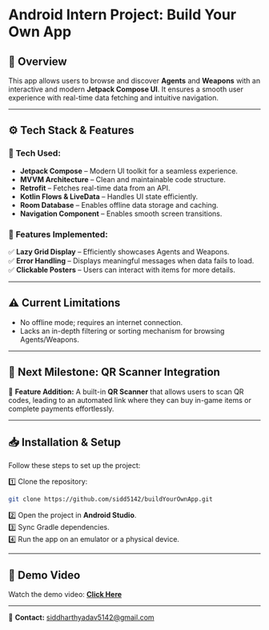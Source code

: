 # **Android Intern Project: Build Your Own App**  

## 📌 **Overview**  
This app allows users to browse and discover **Agents** and **Weapons** with an interactive and modern **Jetpack Compose UI**. It ensures a smooth user experience with real-time data fetching and intuitive navigation.  

---

## ⚙ **Tech Stack & Features**  

### 🔹 **Tech Used:**  
- **Jetpack Compose** – Modern UI toolkit for a seamless experience.  
- **MVVM Architecture** – Clean and maintainable code structure.  
- **Retrofit** – Fetches real-time data from an API.  
- **Kotlin Flows & LiveData** – Handles UI state efficiently.
- **Room Database** – Enables offline data storage and caching. 
- **Navigation Component** – Enables smooth screen transitions.  

### 🌟 **Features Implemented:**  
✅ **Lazy Grid Display** – Efficiently showcases Agents and Weapons.  
✅ **Error Handling** – Displays meaningful messages when data fails to load.  
✅ **Clickable Posters** – Users can interact with items for more details.  

---


## ⚠ **Current Limitations**  
- No offline mode; requires an internet connection.  
- Lacks an in-depth filtering or sorting mechanism for browsing Agents/Weapons.  

---

## 🚀 **Next Milestone: QR Scanner Integration**  
🔹 **Feature Addition:** A built-in **QR Scanner** that allows users to scan QR codes, leading to an automated link where they can buy in-game items or complete payments effortlessly.  

---

## 📥 **Installation & Setup**  
Follow these steps to set up the project:  

1️⃣ Clone the repository:  
   ```sh
   git clone https://github.com/sidd5142/buildYourOwnApp.git
   ```  
2️⃣ Open the project in **Android Studio**.  
3️⃣ Sync Gradle dependencies.  
4️⃣ Run the app on an emulator or a physical device.  

---

## 🎥 **Demo Video**  
Watch the demo video: **[Click Here](https://shorturl.at/GBVj4)**  

---

📩 **Contact:** siddharthyadav5142@gmail.com  

